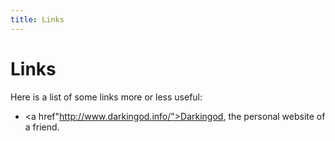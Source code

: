 ```yaml
---
title: Links
---
```


# Links

Here is a list of some links more or less useful:

* <a href"http://www.darkingod.info/">Darkingod</a>, the personal website of a friend.

